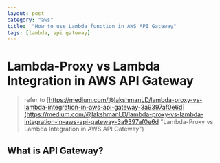 ```yaml
---
layout: post
category: "aws"
title:  "How to use Lambda function in AWS API Gateway"
tags: [lambda, api gateway]
---
```


# Lambda-Proxy vs Lambda Integration in AWS API Gateway
 
>  refer to [https://medium.com/@lakshmanLD/lambda-proxy-vs-lambda-integration-in-aws-api-gateway-3a9397af0e6d](https://medium.com/@lakshmanLD/lambda-proxy-vs-lambda-integration-in-aws-api-gateway-3a9397af0e6d "Lambda-Proxy vs Lambda Integration in AWS API Gateway")

## What is API Gateway?

